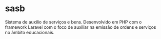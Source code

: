 # sasb
Sistema de auxílio de serviços e bens. Desenvolvido em PHP com o framework Laravel com o foco de auxiliar na emissão de ordens e serviços no âmbito educacionais.
